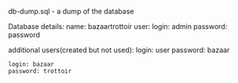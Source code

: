 db-dump.sql	- a dump of the database

Database details:
name: bazaartrottoir
user:
	login: admin
	password: password

additional users(created but not used):
	login: user
	password: bazaar

	login: bazaar
	password: trottoir



